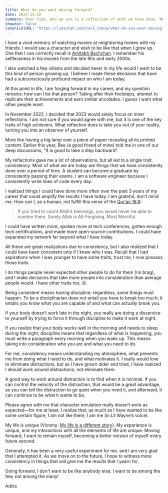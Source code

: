 ```yaml
---
title: What do you want moving forward?
date: 2023-11-22
summary: Over time, who we are is a reflection of what we have done. Who do we want to be? We do not need to change anything from what we do; we can choose the group that we want to belong to moving forward
showtoc: false
canonicalURL: "https://limistah.substack.com/p/what-do-you-want-moving-forward"
---
```


I have a vivid memory of watching movies at neighboring homes with my friends. I would see a character and wish to be like that when I grow up. One that I can correctly recall is [Amitabh Bachchan](https://en.wikipedia.org/wiki/Amitabh_Bachchan). I remember his selflessness in his movies from the late 90s and early 2000s.

I also watched a few villains and decided never in my life would I want to be this kind of person growing up. I believe I made these decisions that have had a subconsciously profound impact on who I am today.

At this point in life, I am forging forward in my career, and my question remains: how can I be that person? Taking after their footsteps, attempt to replicate their achievements and earn similar accolades. I guess I want what other people want.

In November 2022, I decided that 2023 would solely focus on inner reflections. I am not sure if you would agree with me, but it is one of the key traits of high achievers. What reflection does is take you out of your reality, turning you into an observer of yourself.

More like having a big lamp over a piece of paper revealing all its printed content. Earlier this year, Bee (a good friend of mine) told me in one of our deep discussions, “It is good to take a step backward”.

My reflections gave me a lot of observations, but all led to a single trait: consistency. Most of what we are today are things that we have consistently done over a period of time. A student can become a graduate by consistently passing their exams. I am a software engineer because I consistently write lines of code every day.

I realized things I could have done more often over the past 3 years of my career that could amplify the results I have today. I am grateful; don’t mind me. How can I, as a human, not fulfill this verse of the [Qur’an 16:8](https://quran.com/en/an-nahl/18): 

> If you tried to count Allah’s blessings, you would never be able to number them. Surely Allah is All-Forgiving, Most Merciful.

I could have written more, spoken more at tech conferences, gotten enough tech certifications, and made more open-source contributions. I could have expanded my network far beyond what I have today.

All these are great realizations due to consistency, but I also realized that I could have been consistent only if I knew who I was. Recall that I had aspirations when I was younger to have some traits; trust me, I now possess those traits.

I do things people never expected other people to do for them (no brag), and I make decisions that take more people into consideration than average people would. I have other traits too, 😉.

Being consistent means having discipline; regardless, some things must happen. To be a disciplinarian does not entail you have to break too much; it entails you know what you are capable of and what can actually break you.

If your body doesn’t work late in the night, you really are doing a disservice to yourself by trying to force it through discipline to make it work at night.

If you realize that your body works well in the morning and needs to sleep during the night, discipline means that regardless of what is happening, you must write a paragraph every morning when you wake up. This means taking into consideration who you are and what you need to do.

For me, consistency means understanding my atmosphere, what prevents me from doing what I need to do, and what motivates it. I really would love to eliminate distractions, but as I have grown older and tried, I have realized I should work around distractions, not eliminate them.

A good way to work around distraction is to find when it is minimal. If you can control the velocity of the distraction, that would be a great advantage, as you can tell the distraction to go quiet when you need it, and afterward, it can continue to be what it wants to be.

Please agree with me that character emulation really doesn’t work as expected—for me at least. I realize that, as much as I have wanted to be like some certain figure, I am not like them; I am me (in Lil Wayne’s voice).

My life is unique (Victony: [My life is a different story](https://open.spotify.com/track/3qH7uGwlgr7tmoL4ksRhPi?autoplay=true)). My experience is unique, and my interactions with all the elements of life are unique. Moving forward, I want to remain myself, becoming a better version of myself every future second.

Generally, it has been a very useful experiment for me. and I am very glad that I attempted it. As we move on to the future, I hope to witness more consistency in things that will give me the results that I yearn for.

Going forward, I don’t want to be like anybody else; I want to be among the few, not among the many!

Adiós